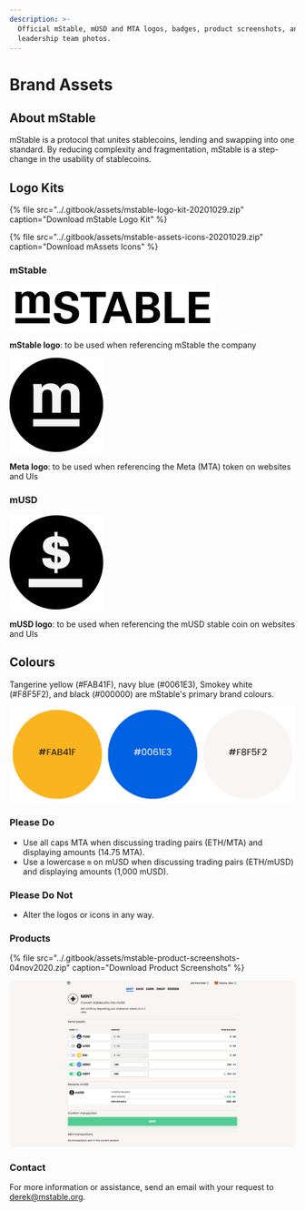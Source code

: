 ```yaml
---
description: >-
  Official mStable, mUSD and MTA logos, badges, product screenshots, and
  leadership team photos.
---
```


# Brand Assets

## About mStable

mStable is a protocol that unites stablecoins, lending and swapping into one standard. By reducing complexity and fragmentation, mStable is a step-change in the usability of stablecoins.

## Logo Kits

{% file src="../.gitbook/assets/mstable-logo-kit-20201029.zip" caption="Download mStable Logo Kit" %}

{% file src="../.gitbook/assets/mstable-assets-icons-20201029.zip" caption="Download mAssets Icons" %}

### mStable

![](../.gitbook/assets/mstable_logo_long_small.png)

**mStable logo**: to be used when referencing mStable the company

![](../.gitbook/assets/mstable_logo_circle_m_black_smaller.png)

**Meta logo**: to be used when referencing the Meta \(MTA\) token on websites and UIs

### mUSD

![](../.gitbook/assets/mstable_logo_circle_dollar_black_smaller.png)

**mUSD logo**: to be used when referencing the mUSD stable coin on websites and UIs

## Colours

Tangerine yellow \(\#FAB41F\), navy blue \(\#0061E3\), Smokey white \(\#F8F5F2\), and black \(\#000000\) are mStable's primary brand colours.

![](../.gitbook/assets/mstable-colours.png)

### Please Do

* Use all caps MTA when discussing trading pairs \(ETH/MTA\) and displaying amounts \(14.75 MTA\).
* Use a lowercase `m` on mUSD when discussing trading pairs \(ETH/mUSD\) and displaying amounts \(1,000 mUSD\).

### Please Do Not

* Alter the logos or icons in any way.

### Products

{% file src="../.gitbook/assets/mstable-product-screenshots-04nov2020.zip" caption="Download Product Screenshots" %}

![Example Screenshot of mStable MINT](../.gitbook/assets/mstable-mint02-product-web.png)

### Contact

For more information or assistance, send an email with your request to [derek@mstable.org](mailto:derek@mstable.org).



